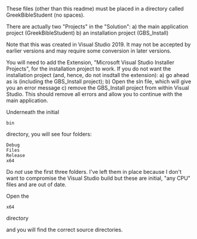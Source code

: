 These files (other than this readme) must be placed in a directory called GreekBibleStudent (no spaces).

There are actually two "Projects" in the "Solution":
a) the main application project (GreekBibleStudent)
b) an installation project (GBS_Install)

Note that this was created in Visual Studio 2019.  It may not be accepted by earlier versions and may require some conversion in later versions.

You will need to add the Extension, "Microsoft Visual Studio Installer Projects", for the installation project to work.  If you do not want the installation project (and, hence, do not insdtall the extension):
a) go ahead as is (including the GBS_Install project);
b) Open the sln file, which will give you an error message
c) remove the GBS_Install project from within Visual Studio.
This should remove all errors and allow you to continue with the main application.

Underneath the initial

	bin

directory, you will see four folders:

	Debug
	Files
	Release
	x64

Do *not* use the first three folders.  I've left them in place because I don't want to compromise the Visual Studio build but these are initial, "any CPU" files and are out of date.

Open the

	x64

directory 

and you will find the correct source directories.
